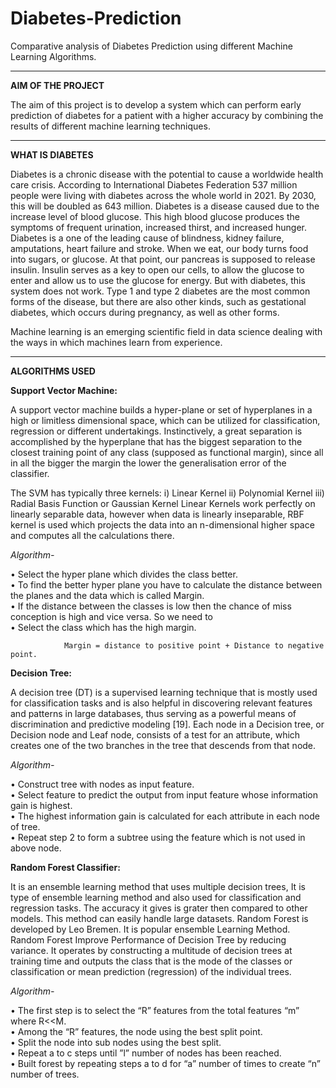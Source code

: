 # Diabetes-Prediction
Comparative analysis of Diabetes Prediction using different Machine Learning Algorithms.

---------------------------------------------------------------------------------------------------------

**AIM OF THE PROJECT**

The aim of this project is to develop a system which can perform early prediction of diabetes for 
a patient with a higher accuracy by combining the results of different machine learning techniques.

---------------------------------------------------------------------------------------------------------

**WHAT IS DIABETES**

Diabetes is a chronic disease with the potential to cause a worldwide health care crisis. According to International 
Diabetes Federation 537 million people were living with diabetes across the whole world in 2021. By 2030, this will be
doubled as 643 million. Diabetes is a disease caused due to the increase level of blood glucose. This high blood glucose 
produces the symptoms of frequent urination, increased thirst, and increased hunger. Diabetes is a one of the leading cause 
of blindness, kidney failure, amputations, heart failure and stroke. When we eat, our body turns food into sugars, or glucose. 
At that point, our pancreas is supposed to release insulin. Insulin serves as a key to open our cells, to allow the glucose to 
enter and allow us to use the glucose for energy. But with diabetes, this system does not work. Type 1 and type 2 diabetes are
the most common forms of the disease, but there are also other kinds, such as gestational diabetes, which occurs during 
pregnancy, as well as other forms. 

Machine learning is an emerging scientific field in data science dealing with the ways in which machines learn from experience. 

---------------------------------------------------------------------------------------------------------

**ALGORITHMS USED**

**Support Vector Machine:**

A support vector machine builds a hyper-plane or set of hyperplanes in a high or limitless dimensional space, 
which can be utilized for classification, regression or different undertakings. Instinctively, a great separation 
is accomplished by the hyperplane that has the biggest separation to the closest training point of any class 
(supposed as functional margin), since all in all the bigger the margin the lower the generalisation error of
the classifier.

The SVM has typically three kernels: 
i) Linear Kernel
ii) Polynomial Kernel
iii) Radial Basis Function or Gaussian Kernel
Linear Kernels work perfectly on linearly separable data, however when data is linearly inseparable, RBF kernel is
used which projects the data into an n-dimensional higher space and computes all the calculations there.

_Algorithm-_

• Select the hyper plane which divides the class better.<br>
• To find the better hyper plane you have to calculate the distance between the planes and the data which is called Margin.<br>
• If the distance between the classes is low then the chance of miss conception is high and vice versa. So we need to<br>
• Select the class which has the high margin. <br>

        		Margin = distance to positive point + Distance to negative point.

**Decision Tree:**

A decision tree (DT) is a supervised learning technique that is mostly used for classification tasks and is also helpful in 
discovering relevant features and patterns in large databases, thus serving as a powerful means of discrimination and 
predictive modeling [19]. Each node in a Decision tree, or Decision node and Leaf node, consists of a test for an attribute, 
which creates one of the two branches in the tree that descends from that node.

_Algorithm-_

• Construct tree with nodes as input feature.<br>
• Select feature to predict the output from input feature whose information gain is highest.<br>
• The highest information gain is calculated for each attribute in each node of tree.<br>
• Repeat step 2 to form a subtree using the feature which is not used in above node.<br>


**Random Forest Classifier:**

It is an ensemble learning method that uses multiple decision trees, It is type of ensemble learning method and also used for 
classification and regression tasks. The accuracy it gives is grater then compared to other models. This method can easily 
handle large datasets. Random Forest is developed by Leo Bremen. It is popular ensemble Learning Method. Random Forest Improve 
Performance of Decision Tree by reducing variance. It operates by constructing a multitude of decision trees at training time 
and outputs the class that is the mode of the classes or classification or mean prediction (regression) of the individual trees.

_Algorithm-_

• The first step is to select the “R” features from the total features “m” where R<<M.<br>
• Among the “R” features, the node using the best split point.<br>
• Split the node into sub nodes using the best split.<br>
• Repeat a to c steps until ”l” number of nodes has been reached.<br>
• Built forest by repeating steps a to d for “a” number of times to create “n” number of trees.<br>


